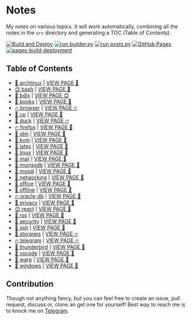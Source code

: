 # Notes

My notes on various topics. It will work automatically, combining all the notes in the `src` directory and generating a TOC (Table of Contents).

[![Build and Deploy](https://github.com/SharafatKarim/notes/actions/workflows/action.yml/badge.svg)](https://github.com/SharafatKarim/notes/actions/workflows/action.yml)
[![run builder.py](https://github.com/SharafatKarim/notes/actions/workflows/action.yml/badge.svg)](https://github.com/SharafatKarim/notes/actions/workflows/action.yml)
[![run posts.py](https://github.com/SharafatKarim/notes/actions/workflows/posts.yml/badge.svg)](https://github.com/SharafatKarim/notes/actions/workflows/posts.yml)
[![GitHub Pages](https://github.com/SharafatKarim/notes/actions/workflows/gh-pages.yml/badge.svg)](https://github.com/SharafatKarim/notes/actions/workflows/gh-pages.yml)
[![pages-build-deployment](https://github.com/SharafatKarim/notes/actions/workflows/pages/pages-build-deployment/badge.svg)](https://github.com/SharafatKarim/notes/actions/workflows/pages/pages-build-deployment)


## Table of Contents

- [🌈 archlinux](src/archlinux.md) | <a href='https://sharafat.is-a.dev/notes/archlinux' target='_blank'>VIEW PAGE 🌈</a>
- [😊 bash](src/bash.md) | <a href='https://sharafat.is-a.dev/notes/bash' target='_blank'>VIEW PAGE 🌟</a>
- [🍕 bdix](src/bdix.md) | <a href='https://sharafat.is-a.dev/notes/bdix' target='_blank'>VIEW PAGE 😊</a>
- [🍕 books](src/books.md) | <a href='https://sharafat.is-a.dev/notes/books' target='_blank'>VIEW PAGE 🎸</a>
- [🔥 browser](src/browser.md) | <a href='https://sharafat.is-a.dev/notes/browser' target='_blank'>VIEW PAGE 🔥</a>
- [🌈 cp](src/cp.md) | <a href='https://sharafat.is-a.dev/notes/cp' target='_blank'>VIEW PAGE 🎉</a>
- [🤖 duck](src/duck.md) | <a href='https://sharafat.is-a.dev/notes/duck' target='_blank'>VIEW PAGE 🔥</a>
- [🔥 firefox](src/firefox.md) | <a href='https://sharafat.is-a.dev/notes/firefox' target='_blank'>VIEW PAGE 🚀</a>
- [🌈 idm](src/idm.md) | <a href='https://sharafat.is-a.dev/notes/idm' target='_blank'>VIEW PAGE 👾</a>
- [🌟 kvm](src/kvm.md) | <a href='https://sharafat.is-a.dev/notes/kvm' target='_blank'>VIEW PAGE 🎸</a>
- [🤖 latex](src/latex.md) | <a href='https://sharafat.is-a.dev/notes/latex' target='_blank'>VIEW PAGE 🍕</a>
- [🚀 linux](src/linux.md) | <a href='https://sharafat.is-a.dev/notes/linux' target='_blank'>VIEW PAGE 🎉</a>
- [🍕 mail](src/mail.md) | <a href='https://sharafat.is-a.dev/notes/mail' target='_blank'>VIEW PAGE 🎉</a>
- [🌟 mongodb](src/mongodb.md) | <a href='https://sharafat.is-a.dev/notes/mongodb' target='_blank'>VIEW PAGE 🌈</a>
- [👾 mysql](src/mysql.md) | <a href='https://sharafat.is-a.dev/notes/mysql' target='_blank'>VIEW PAGE 🌈</a>
- [🎸 networking](src/networking.md) | <a href='https://sharafat.is-a.dev/notes/networking' target='_blank'>VIEW PAGE 🤖</a>
- [🚀 office](src/office.md) | <a href='https://sharafat.is-a.dev/notes/office' target='_blank'>VIEW PAGE 🎉</a>
- [👾 offline](src/offline.md) | <a href='https://sharafat.is-a.dev/notes/offline' target='_blank'>VIEW PAGE 👾</a>
- [🔥 oracle-db](src/oracle-db.md) | <a href='https://sharafat.is-a.dev/notes/oracle-db' target='_blank'>VIEW PAGE 👾</a>
- [👾 privacy](src/privacy.md) | <a href='https://sharafat.is-a.dev/notes/privacy' target='_blank'>VIEW PAGE 🚀</a>
- [😊 react](src/react.md) | <a href='https://sharafat.is-a.dev/notes/react' target='_blank'>VIEW PAGE 🤖</a>
- [🎉 rss](src/rss.md) | <a href='https://sharafat.is-a.dev/notes/rss' target='_blank'>VIEW PAGE 🤖</a>
- [🤖 security](src/security.md) | <a href='https://sharafat.is-a.dev/notes/security' target='_blank'>VIEW PAGE 👾</a>
- [🎉 ssh](src/ssh.md) | <a href='https://sharafat.is-a.dev/notes/ssh' target='_blank'>VIEW PAGE 👾</a>
- [🤖 storages](src/storages.md) | <a href='https://sharafat.is-a.dev/notes/storages' target='_blank'>VIEW PAGE 🔥</a>
- [🔥 telegram](src/telegram.md) | <a href='https://sharafat.is-a.dev/notes/telegram' target='_blank'>VIEW PAGE 🔥</a>
- [🌟 thunderbird](src/thunderbird.md) | <a href='https://sharafat.is-a.dev/notes/thunderbird' target='_blank'>VIEW PAGE 🌈</a>
- [👾 vscode](src/vscode.md) | <a href='https://sharafat.is-a.dev/notes/vscode' target='_blank'>VIEW PAGE 🤖</a>
- [🎸 warp](src/warp.md) | <a href='https://sharafat.is-a.dev/notes/warp' target='_blank'>VIEW PAGE 🎉</a>
- [🌟 windows](src/windows.md) | <a href='https://sharafat.is-a.dev/notes/windows' target='_blank'>VIEW PAGE 🎸</a>

## Contribution

Though not anything fancy, but you can feel free to create an issue, pull request, discuss or, clone an get one for yourself!
Best way to reach me is to knock me on [Telegram](https://t.me/SharafatKarim).

